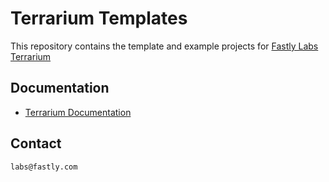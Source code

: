 # Terrarium Templates

This repository contains the template and example projects for [Fastly Labs Terrarium](https://wasm.fastlylabs.com)

## Documentation

* [Terrarium Documentation](https://wasm.fastlylabs.com/docs)

## Contact

`labs@fastly.com`
